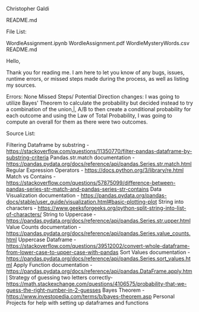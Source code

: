 Christopher Galdi

README.md

File List:

WordleAssignment.ipynb
WordleAssignment.pdf
WordleMysteryWords.csv
README.md

Hello,

Thank you for reading me. I am here to let you know of any bugs, issues, runtime
errors, or missed steps made during the process, as well as listing my sources.

Errors: None
Missed Steps/ Potential Direction changes: I was going to utilize Bayes' Theorem to calculate the probability but decided instead to try a combination of the union,|, A/B to then create a conditional probability for each outcome and using the Law of Total Probability, I was going to compute an overall for them as there were two outcomes.


Source List:

Filtering Dataframe by substring - https://stackoverflow.com/questions/11350770/filter-pandas-dataframe-by-substring-criteria
Pandas.str.match documentation - https://pandas.pydata.org/docs/reference/api/pandas.Series.str.match.html
Regular Expression Operators - https://docs.python.org/3/library/re.html
Match vs Contains - https://stackoverflow.com/questions/57875099/difference-between-pandas-series-str-match-and-pandas-series-str-contains
Data Visualization documentation - https://pandas.pydata.org/pandas-docs/stable/user_guide/visualization.html#basic-plotting-plot
String into characters - https://www.geeksforgeeks.org/python-split-string-into-list-of-characters/
String to Uppercase - https://pandas.pydata.org/docs/reference/api/pandas.Series.str.upper.html
Value Counts documentation - https://pandas.pydata.org/docs/reference/api/pandas.Series.value_counts.html
Uppercase Dataframe - https://stackoverflow.com/questions/39512002/convert-whole-dataframe-from-lower-case-to-upper-case-with-pandas
Sort Values documentation - https://pandas.pydata.org/docs/reference/api/pandas.Series.sort_values.html
Apply Function documentation - https://pandas.pydata.org/docs/reference/api/pandas.DataFrame.apply.html
Strategy of guessing two letters correctly- https://math.stackexchange.com/questions/4106575/probability-that-we-guess-the-right-number-in-2-guesses
Bayes Theorem - https://www.investopedia.com/terms/b/bayes-theorem.asp
Personal Projects for help with setting up dataframes and functions
